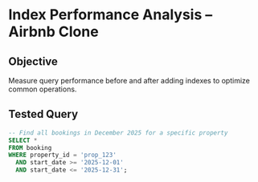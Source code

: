 # Index Performance Analysis – Airbnb Clone

## Objective
Measure query performance before and after adding indexes to optimize common operations.

## Tested Query
```sql
-- Find all bookings in December 2025 for a specific property
SELECT * 
FROM booking 
WHERE property_id = 'prop_123' 
  AND start_date >= '2025-12-01' 
  AND start_date <= '2025-12-31';